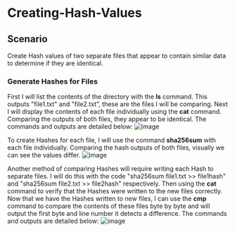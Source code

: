 # Creating-Hash-Values

## Scenario
Create Hash values of two separate files that appear to contain similar data to determine if they are identical.

### Generate Hashes for Files
First I will list the contents of the directory with the **ls** command. This outputs "file1.txt" and "file2.txt", these are the files I will be comparing.
Next I will display the contents of each file individually using the **cat** command. Comparing the outputs of both files, they appear to be identical.
The commands and outputs are detailed below:
![image](https://github.com/user-attachments/assets/84426c51-6a94-489d-b496-7a9ac3d37782)

To create Hashes for each file, I will use the command **sha256sum** with each file individually. Comparing the hash outputs of both files, visually we can see the values differ.
![image](https://github.com/user-attachments/assets/e7eaa7fe-3f82-448b-8cc4-0a6008c47cd2)

Another method of comparing Hashes will require writing each Hash to separate files. I will do this with the code "sha256sum file1.txt >> file1hash" and "sha256sum file2.txt >> file2hash" respectively. Then using the **cat** command to verify that the Hashes were written to the new files correctly.
Now that we have the Hashes written to new files, I can use the **cmp** command to compare the contents of these files byte by byte and will output the first byte and line number it detects a difference.
The commands and outputs are detailed below:
![image](https://github.com/user-attachments/assets/0e2585ae-e878-44e6-83f1-fe94ce90d202)
